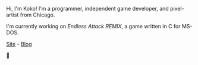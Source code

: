 Hi, I'm Koko! I'm a programmer, independent game developer, and pixel-artist from Chicago.

I'm currently working on *Endless Attack REMIX*, a game written in C for MS-DOS.

[Site](https://kokoscript.com) - [Blog](https://kokoscript.com/blog.html)

🦊
